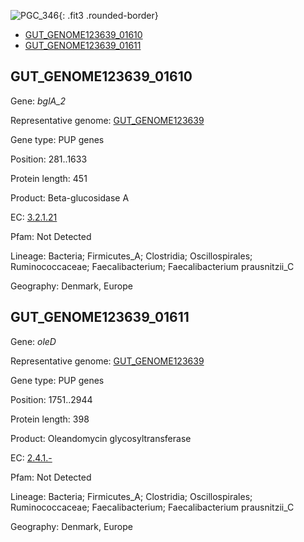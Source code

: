 ![PGC_346](../static/images/Clusters_figure/PGC_346.jpg){: .fit3 .rounded-border}

<ul id="myTab" class="nav nav-tabs">
  <li class="active">
        <a href="#tab1" data-toggle="tab">GUT_GENOME123639_01610</a>
  </li>
<li><a href="#tab2" data-toggle="tab">GUT_GENOME123639_01611</a></li>
</ul>

<div id="myTabContent" class="tab-content">
  <div class="tab-pane fade in active" id="tab1">

<h2 id="GUT_GENOME123639_01610">GUT_GENOME123639_01610</h2>
<p>Gene: <em>bglA_2</em>
<p>Representative genome: <a href="https://www.ebi.ac.uk/metagenomics/genomes/MGYG-HGUT-00022">GUT_GENOME123639</a></p>
<p>Gene type: PUP genes</p>
<p>Position: 281..1633</p>
<p>Protein length: 451</p>
<p>Product: Beta-glucosidase A</p>
<p>EC: <a href="https://www.brenda-enzymes.org/enzyme.php?ecno=3.2.1.21">3.2.1.21</a></p>
<p>Pfam: Not Detected</p>
<p>Lineage: Bacteria; Firmicutes_A; Clostridia; Oscillospirales; Ruminococcaceae; Faecalibacterium; Faecalibacterium prausnitzii_C</p>
<p>Geography: Denmark, Europe</p>
  </div>

  <div class="tab-pane fade" id="tab2">

<h2 id="GUT_GENOME123639_01611">GUT_GENOME123639_01611</h2>
<p>Gene: <em>oleD</em></p>
<p>Representative genome: <a href="https://www.ebi.ac.uk/metagenomics/genomes/MGYG-HGUT-00022">GUT_GENOME123639</a></p>
<p>Gene type: PUP genes</p>
<p>Position: 1751..2944</p>
<p>Protein length: 398</p>
<p>Product: Oleandomycin glycosyltransferase</p>
<p>EC: <a href="https://www.brenda-enzymes.org/enzyme.php?ecno=2.4.1.-">2.4.1.-</a></p>
<p>Pfam: Not Detected</p>
<p>Lineage: Bacteria; Firmicutes_A; Clostridia; Oscillospirales; Ruminococcaceae; Faecalibacterium; Faecalibacterium prausnitzii_C</p>
<p>Geography: Denmark, Europe</p>

  </div>
</div>
